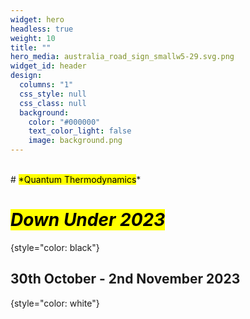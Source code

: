 ```yaml
---
widget: hero
headless: true
weight: 10
title: ""
hero_media: australia_road_sign_smallw5-29.svg.png
widget_id: header
design:
  columns: "1"
  css_style: null
  css_class: null
  background:
    color: "#000000"
    text_color_light: false
    image: background.png
---
```

<br>
# <mark>*Quantum Thermodynamics</mark>*

# <mark>*Down Under 2023*</mark>
{style="color: black"}
<br>

## 30th October - 2nd November 2023
{style="color: white"}